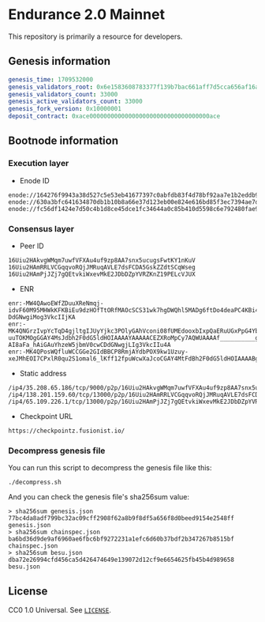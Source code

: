 # Endurance 2.0 Mainnet

This repository is primarily a resource for developers.

## Genesis information

```yaml
genesis_time: 1709532000
genesis_validators_root: 0x6e1583608783377f139b7bac661aff7d5cca656af16ac34f9d0eda27dbf1316c
genesis_validators_count: 33000
genesis_active_validators_count: 33000
genesis_fork_version: 0x10000001
deposit_contract: 0xace0000000000000000000000000000000000ace
```

## Bootnode information

### Execution layer

-  Enode ID
```
enode://164276f9943a38d527c5e53eb41677397c0abfdb83f4d78bf92aa7e1b2eddb9d6f22016a9ecb4d69bc6df0f67ca1bc57cc70431f188ef630646776bf2452d733@35.208.65.186:30303
enode://630a3bfc641634870db1b10b8a66e37d123eb00e824e616bd85f3ec7394ae7d0a07edd5e73847036e62ecc39691351256cfe89c57a22fedca7241d7942da6fe8@138.201.159.60:30303
enode://fc56df1424e7d50c4b1d8ce45dce1fc34644a0c85b410d5598c6e792480fae9bd6088abbe8d4a4346670613485f6b3353827fc4ec5d0fd0b79b1feb6eca21f68@65.109.226.1:30303
```

### Consensus layer

- Peer ID
```
16Uiu2HAkvgWMqm7uwfVFXAu4uf9zp8AA7snx5ucugsFwtKY1nKuV
16Uiu2HAmRRLVCGqqvoRQjJMRuqAVLE7dsFCDA5GskZZdtSCqWseg
16Uiu2HAmPjJZj7gQEtvkiWxevMkE2JDbDZpYVRZKnZ19PELcVJUX
```

- ENR
```
enr:-MW4QAwoEWfZDuuXReNmqj-idvF60M95MHWkKFKBiEu9dzHOfTtORfMAOcSCS31wk7hgDWQhl5MADg6ftDo4deaPC4KBi4dhdHRuZXRziP__________hGV0aDKQsuwEFlAAAAH__________4JpZIJ2NIJpcIQj0EG6hHF1aWOCIymJc2VjcDI1NmsxoQISqIWX8lsM2l9k08wtjOlZ_Rehf03jO9YjBle_H_j51IhzeW5jbmV0cw-DdGNwgiMog3VkcIIjKA
enr:-MK4QNGrzIvpYcTqD4gjltgIJUyYjkc3POlyGAhVconi08fUMEdooxbIxpQaERuUGxPpG4YbNRm5ORXeK-uuTOKMOgGGAY4MsJdbh2F0dG5ldHOIAAAAYAAAAACEZXRoMpCy7AQWUAAAAf__________gmlkgnY0gmlwhIrJnzyJc2VjcDI1NmsxoQO9qJEgZwPlM48KvXc5IN2gjCeXpjU-AI8aFa_hAiGAuYhzeW5jbmV0cwCDdGNwgjLIg3VkcIIu4A
enr:-MK4QPosWQfluWCCGGe2GIdBBCP8RmjAYdbPOX9kw1Uzuy-xeJMhEOI7CPxlR0qu2S1omal6_lKff12fpuWcwXaJcoCGAY4MtFdBh2F0dG5ldHOIAAAABgAAAACEZXRoMpCy7AQWUAAAAf__________gmlkgnY0gmlwhEFt4gGJc2VjcDI1NmsxoQOki3l8IAnD0LYrbdieyHOF9X7TgLGiTQsTUGCgmS8uUIhzeW5jbmV0cwCDdGNwgjLIg3VkcIIu4A
```

- Static address
```
/ip4/35.208.65.186/tcp/9000/p2p/16Uiu2HAkvgWMqm7uwfVFXAu4uf9zp8AA7snx5ucugsFwtKY1nKuV
/ip4/138.201.159.60/tcp/13000/p2p/16Uiu2HAmRRLVCGqqvoRQjJMRuqAVLE7dsFCDA5GskZZdtSCqWseg
/ip4/65.109.226.1/tcp/13000/p2p/16Uiu2HAmPjJZj7gQEtvkiWxevMkE2JDbDZpYVRZKnZ19PELcVJUX
```

- Checkpoint URL

```
https://checkpointz.fusionist.io/
```

### Decompress genesis file

You can run this script to decompress the genesis file like this:

```
./decompress.sh 
```

And you can check the genesis file's sha256sum value:

```
> sha256sum genesis.json
77bc4da8adf799bc32ac09cff2908f62a8b9f8df5a656f8d0beed9154e2548ff  genesis.json
> sha256sum chainspec.json
ba6bd36d9de9af6960ae6fbc6bf9272231a1efc6d60b37bdf2b347267b8515bf  chainspec.json
> sha256sum besu.json
dba72e26994cfd456ca5d426474649e139072d12cf9e6654625fb45b4d989658  besu.json
```

## License

CC0 1.0 Universal. See [`LICENSE`](./LICENSE).

